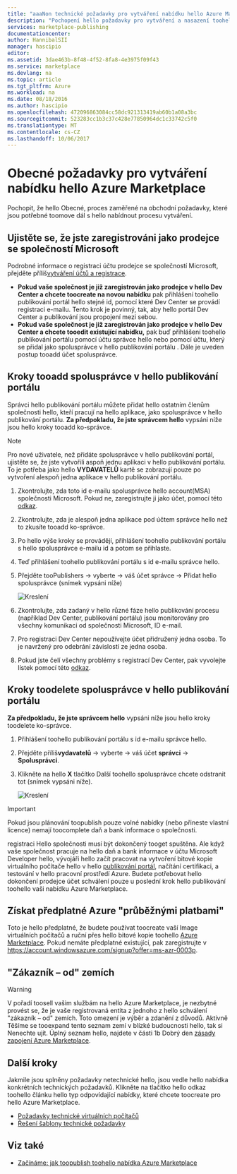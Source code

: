 ```yaml
---
title: "aaaNon technické požadavky pro vytváření nabídku hello Azure Marketplace | Microsoft Docs"
description: "Pochopení hello požadavky pro vytváření a nasazení toohello nabídka Azure Marketplace pro ostatní toopurchase."
services: marketplace-publishing
documentationcenter: 
author: HannibalSII
manager: hascipio
editor: 
ms.assetid: 3dae463b-8f48-4f52-8fa8-4e3975f09f43
ms.service: marketplace
ms.devlang: na
ms.topic: article
ms.tgt_pltfrm: Azure
ms.workload: na
ms.date: 08/18/2016
ms.author: hascipio
ms.openlocfilehash: 472096863084cc58dc921313419ab60b1a08a3bc
ms.sourcegitcommit: 523283cc1b3c37c428e77850964dc1c33742c5f0
ms.translationtype: MT
ms.contentlocale: cs-CZ
ms.lasthandoff: 10/06/2017
---
```

# <a name="general-prerequisites-for-creating-an-offer-for-hello-azure-marketplace"></a>Obecné požadavky pro vytváření nabídku hello Azure Marketplace
Pochopit, že hello Obecné, proces zaměřené na obchodní požadavky, které jsou potřebné toomove dál s hello nabídnout procesu vytváření.

## <a name="ensure-that-you-are-registered-as-a-seller-with-microsoft"></a>Ujistěte se, že jste zaregistrováni jako prodejce se společností Microsoft
Podrobné informace o registraci účtu prodejce se společností Microsoft, přejděte příliš[vytváření účtů a registrace](marketplace-publishing-accounts-creation-registration.md).

* **Pokud vaše společnost je již zaregistrován jako prodejce v hello Dev Center a chcete toocreate na novou nabídku** pak přihlášení toohello publikování portál hello stejné id, pomocí které Dev Center se provádí registraci e-mailu. Tento krok je povinný, tak, aby hello portál Dev Center a publikování jsou propojení mezi sebou.
* **Pokud vaše společnost je již zaregistrován jako prodejce v hello Dev Center a chcete tooedit existující nabídku,** pak buď přihlášení toohello publikování portálu pomocí účtu správce hello nebo pomocí účtu, který se přidal jako spolusprávce v hello publikování portálu . Dále je uveden postup tooadd účet spolusprávce.

## <a name="steps-tooadd-a-co-admin-in-hello-publishing-portal"></a>Kroky tooadd spolusprávce v hello publikování portálu
Správci hello publikování portálu můžete přidat hello ostatním členům společnosti hello, kteří pracují na hello aplikace, jako spolusprávce v hello publikování portálu. **Za předpokladu, že jste správcem hello** vypsáni níže jsou hello kroky tooadd ko-správce.

> [!NOTE]
> Pro nové uživatele, než přidáte spolusprávce v hello publikování portál, ujistěte se, že jste vytvořili aspoň jednu aplikaci v hello publikování portálu. To je potřeba jako hello **VYDAVATELŮ** kartě se zobrazují pouze po vytvoření alespoň jedna aplikace v hello publikování portálu.
> 
> 

1. Zkontrolujte, zda toto id e-mailu spolusprávce hello account(MSA) společnosti Microsoft. Pokud ne, zaregistrujte ji jako účet, pomocí této [odkaz](https://signup.live.com/signup?uaid=0089f09ccae94043a0f07c2aaf928831&lic=1).
2. Zkontrolujte, zda je alespoň jedna aplikace pod účtem správce hello než to zkusíte tooadd ko-správce.
3. Po hello výše kroky se provádějí, přihlášení toohello publikování portálu s hello spolusprávce e-mailu id a potom se přihlaste.
4. Teď přihlášení toohello publikování portálu s id e-mailu správce hello.
5. Přejděte tooPublishers -> vyberte -> váš účet správce -> Přidat hello spolusprávce (snímek vypsáni níže)
   
    ![Kreslení](media/marketplace-publishing-pre-requisites/imgAddAdmin_05.png)
6. Zkontrolujte, zda zadaný v hello různé fáze hello publikování procesu (například Dev Center, publikování portálu) jsou monitorovány pro všechny komunikaci od společnosti Microsoft, ID e-mail.
7. Pro registraci Dev Center nepoužívejte účet přidružený jedna osoba. To je navržený pro odebrání závislostí ze jedna osoba.
8. Pokud jste čelí všechny problémy s registrací Dev Center, pak vyvolejte lístek pomocí této [odkaz](https://developer.microsoft.com/en-us/windows/support).

## <a name="steps-toodelete-a-co-admin-in-hello-publishing-portal"></a>Kroky toodelete spolusprávce v hello publikování portálu
**Za předpokladu, že jste správcem hello** vypsáni níže jsou hello kroky toodelete ko-správce.

1. Přihlášení toohello publikování portálu s id e-mailu správce hello.
2. Přejděte příliš**vydavatelů** -> vyberte -> váš účet **správci** -> **Spolusprávci**.
3. Klikněte na hello **X** tlačítko Další toohello spolusprávce chcete odstranit tot (snímek vypsáni níže).
   
    ![Kreslení](media/marketplace-publishing-pre-requisites/imgDeleteAdmin_03.png)

> [!IMPORTANT]
> Pokud jsou plánování toopublish pouze volné nabídky (nebo přineste vlastní licence) nemají toocomplete daň a bank informace o společnosti.
> 
> registraci Hello společnosti musí být dokončený tooget spuštěna. Ale když vaše společnost pracuje na hello daň a bank informace v účtu Microsoft Developer hello, vývojáři hello začít pracovat na vytvoření bitové kopie virtuálního počítače hello v hello [publikování portál](https://publish.windowsazure.com), načítání certifikaci, a testování v hello pracovní prostředí Azure. Budete potřebovat hello dokončení prodejce účet schválení pouze u poslední krok hello publikování toohello vaši nabídku Azure Marketplace.
> 
> 

## <a name="acquire-an-azure-pay-as-you-go-subscription"></a>Získat předplatné Azure "průběžnými platbami"
Toto je hello předplatné, že budete používat toocreate vaší Image virtuálních počítačů a ruční přes hello bitové kopie toohello [Azure Marketplace](https://azure.microsoft.com/marketplace/). Pokud nemáte předplatné existující, pak zaregistrujte v https://account.windowsazure.com/signup?offer=ms-azr-0003p.

## <a name="sell-from-countries"></a>"Zákazník – od" zemích
> [!WARNING]
> V pořadí toosell vašim službám na hello Azure Marketplace, je nezbytné provést se, že je vaše registrovaná entita z jednoho z hello schválení "zákazník – od" zemích. Toto omezení je výběr a zdanění z důvodů. Aktivně Těšíme se tooexpand tento seznam zemí v blízké budoucnosti hello, tak si Nenechte ujít. Úplný seznam hello, najdete v části 1b Dobrý den [zásady zapojení Azure Marketplace](http://go.microsoft.com/fwlink/?LinkID=526833).
> 
> 

## <a name="next-steps"></a>Další kroky
Jakmile jsou splněny požadavky netechnické hello, jsou vedle hello nabídka konkrétních technických požadavků. Klikněte na tlačítko hello odkaz toohello článku hello typ odpovídající nabídky, které chcete toocreate pro hello Azure Marketplace.

* [Požadavky technické virtuálních počítačů](marketplace-publishing-vm-image-creation-prerequisites.md)
* [Řešení šablony technické požadavky](marketplace-publishing-solution-template-creation-prerequisites.md)

## <a name="see-also"></a>Viz také
* [Začínáme: jak toopublish toohello nabídka Azure Marketplace](marketplace-publishing-getting-started.md)

